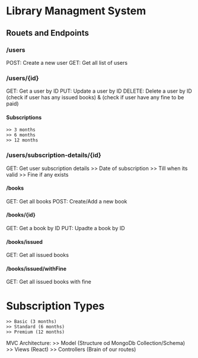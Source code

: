# Library Managment System

## Rouets and Endpoints

### /users

POST: Create a new user
GET: Get all list of users

### /users/{id}

GET: Get a user by ID
PUT: Update a user by ID
DELETE: Delete a user by ID (check if user has any issued books) & (check if user have any fine to be paid)

#### Subscriptions

    >> 3 months
    >> 6 months
    >> 12 months

### /users/subscription-details/{id}

GET: Get user subscription details >> Date of subscription >> Till when its valid >> Fine if any exists

#### /books

GET: Get all books
POST: Create/Add a new book

#### /books/{id}

GET: Get a book by ID
PUT: Upadte a book by ID

#### /books/issued

GET: Get all issued books

#### /books/issued/withFine

GET: Get all issued books with fine

# Subscription Types

    >> Basic (3 months)
    >> Standard (6 months)
    >> Premium (12 months)


MVC Architecture: 
    >> Model (Structure od MongoDb Collection/Schema)
    >> Views (React)
    >> Controllers (Brain of our routes)